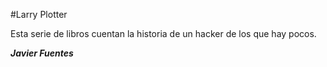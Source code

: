 #Larry Plotter

Esta serie de libros cuentan la historia de un hacker de los que hay pocos.

***Javier Fuentes***